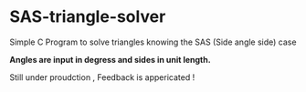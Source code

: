 # SAS-triangle-solver
Simple C Program to solve triangles knowing the SAS (Side angle side) case 

**Angles are input in degress and sides in unit length.**

Still under proudction , Feedback is appericated !
